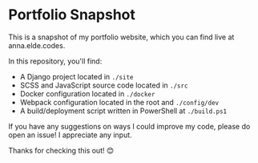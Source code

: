 # Portfolio Snapshot

This is a snapshot of my portfolio website, which you can find live at anna.elde.codes. 

In this repository, you'll find:

- A Django project located in ````./site````
- SCSS and JavaScript source code located in ````./src````
- Docker configuration located in ````./docker````
- Webpack configuration located in the root and ````./config/dev````
- A build/deployment script written in PowerShell at ````./build.ps1````

If you have any suggestions on ways I could improve my code, please do open an issue! I appreciate any input.

Thanks for checking this out! 😊